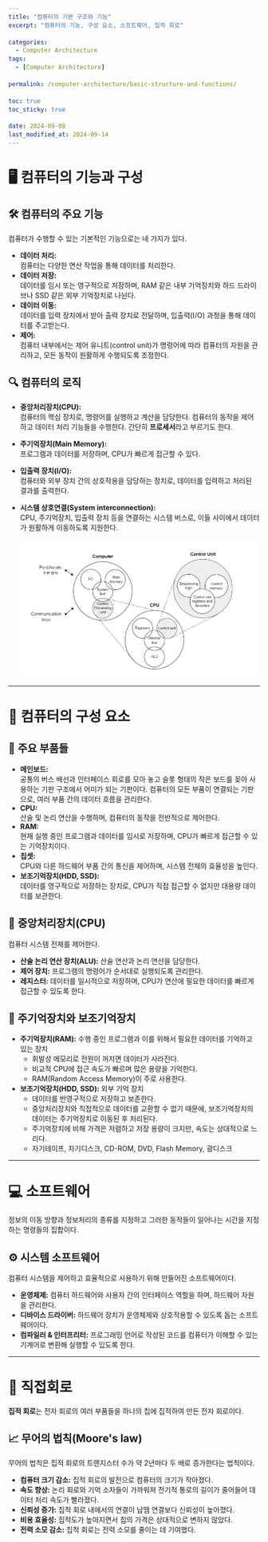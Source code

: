 ```yaml
---
title: "컴퓨터의 기본 구조와 기능"
excerpt: "컴퓨터의 기능, 구성 요소, 소프트웨어, 집적 회로"

categories:
  - Computer Architecture
tags:
  - [Computer Architecture]

permalink: /computer-architecture/basic-structure-and-functions/

toc: true
toc_sticky: true

date: 2024-09-08
last_modified_at: 2024-09-14
---
```


# 🖥️ 컴퓨터의 기능과 구성

## 🛠️ 컴퓨터의 주요 기능
컴퓨터가 수행할 수 있는 기본적인 기능으로는 네 가지가 있다.
- **데이터 처리:**  
컴퓨터는 다양한 연산 작업을 통해 데이터를 처리한다.
- **데이터 저장:**  
데이터를 임시 또는 영구적으로 저장하며, RAM 같은 내부 기억장치와 하드 드라이브나 SSD 같은 외부 기억장치로 나뉜다.
- **데이터 이동:**  
데이터를 입력 장치에서 받아 출력 장치로 전달하며, 입출력(I/O) 과정을 통해 데이터를 주고받는다.
- **제어:**  
컴퓨터 내부에서는 제어 유니트(control unit)가 명령어에 따라 컴퓨터의 자원을 관리하고, 모든 동작이 원활하게 수행되도록 조정한다.

## 🔍 컴퓨터의 로직
- **중앙처리장치(CPU):**  
컴퓨터의 핵심 장치로, 명령어를 실행하고 계산을 담당한다. 컴퓨터의 동작을 제어하고 데이터 처리 기능들을 수행한다. 간단히 **프로세서**라고 부르기도 한다.
- **주기억장치(Main Memory):**  
프로그램과 데이터를 저장하며, CPU가 빠르게 접근할 수 있다.
- **입출력 장치(I/O):**  
컴퓨터와 외부 장치 간의 상호작용을 담당하는 장치로, 데이터를 입력하고 처리된 결과를 출력한다. 
- **시스템 상호연결(System interconnection):**  
CPU, 주기억장치, 입출력 장치 등을 연결하는 시스템 버스로, 이들 사이에서 데이터가 원활하게 이동하도록 지원한다.

  ![computer logic](../assets/images/posts_img/computer-architecture/computer-logic.png)

---

# 🧩 컴퓨터의 구성 요소

## 🧰 주요 부품들
- **메인보드:**  
공통의 버스 배선과 인터페이스 회로를 모아 놓고 슬롯 형태의 작은 보드를 꽂아 사용하는 기판 구조에서 어미가 되는 기판이다.
컴퓨터의 모든 부품이 연결되는 기판으로, 여러 부품 간의 데이터 흐름을 관리한다.
- **CPU:**  
산술 및 논리 연산을 수행하며, 컴퓨터의 동작을 전반적으로 제어한다. 
- **RAM:**  
현재 실행 중인 프로그램과 데이터를 임시로 저장하며, CPU가 빠르게 접근할 수 있는 기억장치이다.
- **칩셋:**  
CPU와 다른 하드웨어 부품 간의 통신을 제어하며, 시스템 전체의 효율성을 높인다.
- **보조기억장치(HDD, SSD):**  
데이터를 영구적으로 저장하는 장치로, CPU가 직접 접근할 수 없지만 대용량 데이터를 보관한다.

## 🧠 중앙처리장치(CPU)
컴퓨터 시스템 전체를 제어한다.
- **산술 논리 연산 장치(ALU):** 산술 연산과 논리 연산을 담당한다.
- **제어 장치:** 프로그램의 명령어가 순서대로 실행되도록 관리한다.
- **레지스터:** 데이터를 일시적으로 저장하며, CPU가 연산에 필요한 데이터를 빠르게 접근할 수 있도록 한다.

## 💾 주기억장치와 보조기억장치
- **주기억장치(RAM):** 수행 중인 프로그램과 이를 위해서 필요한 데이터를 기억하고 있는 장치
  - 휘발성 메모리로 전원이 꺼지면 데이터가 사라진다.
  - 비교적 CPU에 접근 속도가 빠르며 많은 용량을 기억한다.
  - RAM(Random Access Memory)이 주로 사용한다.
- **보조기억장치(HDD, SSD):** 외부 기억 장치
    - 데이터를 반영구적으로 저장하고 보존한다.
    - 중앙처리장치와 직접적으로 데이터를 교환할 수 없기 때문에, 보조기억장치의 데이터는 주기억장치로 이동된 후 처리된다.
    - 주기억장치에 비해 가격은 저렴하고 저장 용량이 크지만, 속도는 상대적으로 느리다.
    - 자기테이프, 자기디스크, CD-ROM, DVD, Flash Memory, 광디스크

---

# 💻 소프트웨어
정보의 이동 방향과 정보처리의 종류를 지정하고 그러한 동작들이 일어나는 시간을 지정하는 명령들의 집합이다.

## ⚙️ 시스템 소프트웨어
컴퓨터 시스템을 제어하고 효율적으로 사용하기 위해 만들어진 소프트웨어이다.
- **운영체제:** 컴퓨터 하드웨어와 사용자 간의 인터페이스 역할을 하며, 하드웨어 자원을 관리한다.
- **디바이스 드라이버:** 하드웨어 장치가 운영체제와 상호작용할 수 있도록 돕는 소프트웨어이다.
- **컴파일러 & 인터프리터:** 프로그래밍 언어로 작성된 코드를 컴퓨터가 이해할 수 있는 기계어로 변환해 실행할 수 있도록 한다.

---

# 🔧 직접회로
**집적 회로**는 전자 회로의 여러 부품들을 하나의 칩에 집적하여 만든 전자 회로이다.

## 📈 무어의 법칙(Moore's law)
무어의 법칙은 집적 회로의 트랜지스터 수가 약 2년마다 두 배로 증가한다는 법칙이다.
- **컴퓨터 크기 감소:** 집적 회로의 발전으로 컴퓨터의 크기가 작아졌다.
- **속도 향상:** 논리 회로와 기억 소자들이 가까워져 전기적 통로의 길이가 줄어들어 데이터 처리 속도가 빨라졌다.
- **신뢰성 증가:** 집적 회로 내에서의 연결이 납땜 연결보다 신뢰성이 높아졌다.
- **비용 효율성:** 집적도가 높아지면서 칩의 가격은 상대적으로 변하지 않았다.
- **전력 소모 감소:** 집적 회로는 전력 소모를 줄이는 데 기여했다.
